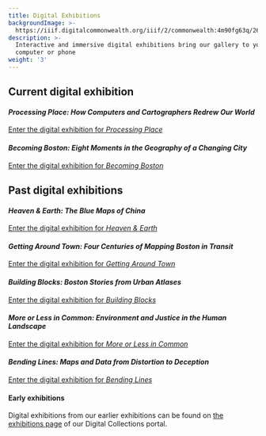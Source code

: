 ```yaml
---
title: Digital Exhibitions
backgroundImage: >-
  https://iiif.digitalcommonwealth.org/iiif/2/commonwealth:4m90fg63q/2690,6509,4326,2466/,1200/0/default.jpg
description: >-
  Interactive and immersive digital exhibitions bring our gallery to your
  computer or phone
weight: '3'
---
```


## Current digital exhibition

#### *Processing Place: How Computers and Cartographers Redrew Our World*

<a class="btn btn-outline-primary btn-block" href="https://www.leventhalmap.org/digital-exhibitions/processing-place/"><i class="fas fa-images me-2"></i>Enter the digital exhibition for *Processing Place*</a>

#### *Becoming Boston: Eight Moments in the Geography of a Changing City*

<a class="btn btn-outline-primary btn-block" href="https://www.leventhalmap.org/digital-exhibitions/becoming-boston/"><i class="fas fa-images me-2"></i>Enter the digital exhibition for *Becoming Boston*</a>

## Past digital exhibitions

#### *Heaven & Earth: The Blue Maps of China*

<a class="btn btn-outline-primary btn-block" href="https://www.leventhalmap.org/digital-exhibitions/heaven-and-earth/"><i class="fas fa-images me-2"></i>Enter the digital exhibition for *Heaven & Earth*</a>

#### *Getting Around Town: Four Centuries of Mapping Boston in Transit*

<a class="btn btn-outline-primary btn-block" href="https://www.leventhalmap.org/digital-exhibitions/getting-around-town/"><i class="fas fa-images me-2"></i>Enter the digital exhibition for *Getting Around Town*</a>

#### *Building Blocks: Boston Stories from Urban Atlases*

<a class="btn btn-outline-primary btn-block" href="https://www.leventhalmap.org/digital-exhibitions/building-blocks/"><i class="fas fa-images me-2"></i>Enter the digital exhibition for *Building Blocks*</a>

#### *More or Less in Common: Environment and Justice in the Human Landscape*

<a class="btn btn-outline-primary btn-block" href="https://www.leventhalmap.org/digital-exhibitions/more-or-less-in-common/"><i class="fas fa-images me-2"></i>Enter the digital exhibition for *More or Less in Common*</a>


#### *Bending Lines: Maps and Data from Distortion to Deception*

<a class="btn btn-outline-primary btn-block" href="https://leventhalmap.org/digital-exhibitions/bending-lines"><i class="fas fa-images me-2"></i>Enter the digital exhibition for *Bending Lines*</a>


#### Early exhibitions

Digital exhibitions from our earlier exhibitions can be found on [the exhibitions page](https://collections.leventhalmap.org/exhibits) of our Digital Collections portal.

